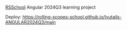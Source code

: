 [RSSchool](https://app.rs.school/registry/student) Angular 2024Q3 learning project

Deploy: https://rolling-scopes-school.github.io/lyutails-ANGULAR2024Q3/main